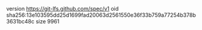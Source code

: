 version https://git-lfs.github.com/spec/v1
oid sha256:13e103595dd25d1699fad20063d2561550e36f33b759a77254b378b3631bc48c
size 9961

